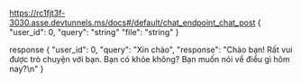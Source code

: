 https://rc1fjt3f-3030.asse.devtunnels.ms/docs#/default/chat_endpoint_chat_post
{
  "user_id": 0,
  "query": "string"
  "file": "string"
}

response
{
  "user_id": 0,
  "query": "Xin chào",
  "response": "Chào bạn! Rất vui được trò chuyện với bạn. Bạn có khỏe không? Bạn muốn nói về điều gì hôm nay?\n"
}
